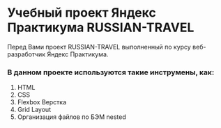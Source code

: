 # Учебный проект Яндекс Практикума RUSSIAN-TRAVEL
Перед Вами проект RUSSIAN-TRAVEL выполненный по курсу веб-разработчик Яндекс Практикума. 

### В данном проекте используются такие инструмены, как:
1. HTML
2. CSS
3. Flexbox Верстка 
4. Grid Layout
5. Организация файлов по БЭМ nested